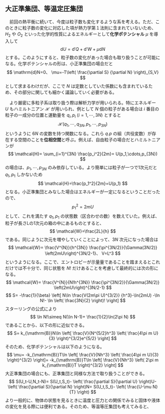 
## 大正準集団、等温定圧集団

　前回の熱平衡に続いて、今度は粒子数も変化するような系を考える。ただ、このときに粒子数の変化に対応した項が熱力学第１法則に含まれていないため、$H_2$ や $O_2$ といった化学的性質によるエネルギーとして**化学ポテンシャル** $\mu$ を導入して
$$
    \mathrm{d}U=
    \mathrm{d}'Q+\mathrm{d}'W+
    \mu\mathrm{d}N
$$
とする。このようにすると、粒子数の変化があった場合も取り扱うことが可能になる。化学ポテンシャルの形は、小正準集団の場合だと
$$
    \mathrm{d}N=0、
    \mu=-T\left(
        \frac{\partial S}
        {\partial N}
    \right)_{S,V}
$$
として求まるわけだが、ここで $N$ は定数としていた係数にも含まれているため、その部分に関しても細かく議論していく必要がある。

　より厳密に多粒子系は取り扱う際は解析力学が用いられる。特にエネルギー $U$ もハミルトニアン $\mathcal{H}$ が用いられ、例として $N$ 個の粒子がある場合は $i$ 番目の粒子の一成分の位置と運動量を $q_i,p_i\ (i=1,\cdots,3N)$ とすると
$$
    \mathcal{H}
    (q_1,\cdots,q_{3N},p_1,
    \cdots,p_{3N})
$$
というように $6N$ の変数を持つ関数になる。これら $q.p$ の組（共役変数）が存在する空間のことを**位相空間**と呼ぶ。例えば、自由粒子の場合だとハミルトニアンが
$$
    \mathcal{H}=
    \sum_{i=1}^{3N}
    \frac{p_i^2}{2m}=
    U(p_1,\cdots,p_{3N})
$$
の場合は、$p_1,\cdots,p_{3N}$ のみ依存している。より簡単には粒子が一つで1次元だと $q_1,p_1$ しかないため
$$
    \mathcal{H}=\frac{p_1^2}{2m}=U(p_1)
$$
となる。小正準集団とみなした場合はエネルギーが一定になるということだったので、
$$
    p_1^2=2m U
$$
として、これを満たす $q_1,p_1$ の状態数（区合わせの数）を数えていた。例えば、粒子が長さLの1次元の箱の中にあるものとすると、
$$
    \mathcal{W}=\frac{2L}{h}
$$
である。同じように次元を増やしていくことによって、$3N$ 次元になった場合は
$$
    \mathcal{W}=
    \frac{V^{N}}{h^{3N}}
    \frac{\pi^{3N/2}}{\Gamma(3N/2)}
    \left(2mU\right)^{3N/2-1}、
    V=L^3
$$
というようになる。ここで、エントロピーが示量量であることを踏まえるとこれだけでは不十分で、同じ状態を $N!$ だけあることを考慮して最終的には次の形になる。
$$
    \mathcal{W}=
    \frac{V^{N}}{N!h^{3N}}
    \frac{\pi^{3N/2}}{\Gamma(3N/2)}
    \left(2mU\right)^{3N/2-1}
$$
$$
    S=
    -\frac{1}{\beta}
    \left[
        N\ln
            \frac{V(2m\pi U)^{3/2}}
            {h^3}-\ln(2mU)
        -\ln N!-
        \ln
        \left(
            \frac{3N}{2}
        \right)!
    \right]
$$
スターリングの公式により
$$
    \ln N!\simeq
    N(\ln N-1)+
    \frac{1}{2}\ln(2\pi N)
$$
であることから、以下の形に近似できる。
$$
    S=
    k_{\mathrm{B}}N\ln
    \left[
        \frac{V}{N^{5/2}h^3}
        \left(
            \frac{4\pi m U}{3}
        \right)^{3/2}e^{5/2}
    \right]
$$
そのため、化学ポテンシャルは以下のようになる。
$$
    \mu=
    -k_{\mathrm{B}}T\ln
    \left[
        \frac{V}{Nh^3}
        \left(
            \frac{4\pi m U}{3}
        \right)^{3/2}
    \right]=
    -k_{\mathrm{B}}T\ln
    \left[
        \frac{V}{Nh^3}
        \left(
            2\pi m k_{\mathrm{B}}T
        \right)^{3/2}
    \right]
$$
大正準集団の場合にも、正準集団と同様な方法で取り扱うことができる。
$$
    S(U_t-U,N_t-N)=
    S(U_t,S_t)-
    \left(
        \frac{\partial S}{\partial U}
    \right)U-
    \left(
        \frac{\partial S}{\partial N}
    \right)N=
    S(U_t,S_t)-
    \left(
    \frac{U-\mu N}{T}
    \right)
$$
より一般的に、物体の状態を見るときに温度と圧力との関係でみると固体や液体の変化を見る際には便利である。そのため、等温等圧集団も考えてみると、